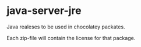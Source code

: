 java-server-jre
===============

Java realeses to be used in chocolatey packates.

Each zip-file will contain the license for that package.
